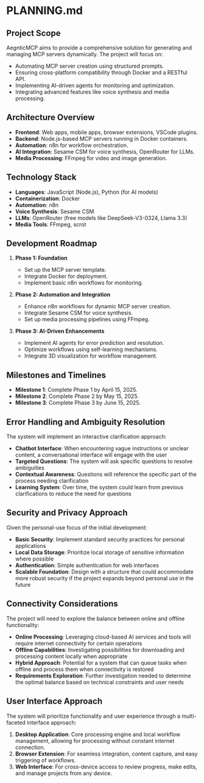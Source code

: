 # PLANNING.md

## Project Scope

AegnticMCP aims to provide a comprehensive solution for generating and managing MCP servers dynamically. The project will focus on:

- Automating MCP server creation using structured prompts.
- Ensuring cross-platform compatibility through Docker and a RESTful API.
- Implementing AI-driven agents for monitoring and optimization.
- Integrating advanced features like voice synthesis and media processing.

## Architecture Overview

- **Frontend**: Web apps, mobile apps, browser extensions, VSCode plugins.
- **Backend**: Node.js-based MCP servers running in Docker containers.
- **Automation**: n8n for workflow orchestration.
- **AI Integration**: Sesame CSM for voice synthesis, OpenRouter for LLMs.
- **Media Processing**: FFmpeg for video and image generation.

## Technology Stack

- **Languages**: JavaScript (Node.js), Python (for AI models)
- **Containerization**: Docker
- **Automation**: n8n
- **Voice Synthesis**: Sesame CSM
- **LLMs**: OpenRouter (free models like DeepSeek-V3-0324, Llama 3.3)
- **Media Tools**: FFmpeg, scrot

## Development Roadmap

1. **Phase 1: Foundation**
   - Set up the MCP server template.
   - Integrate Docker for deployment.
   - Implement basic n8n workflows for monitoring.

2. **Phase 2: Automation and Integration**
   - Enhance n8n workflows for dynamic MCP server creation.
   - Integrate Sesame CSM for voice synthesis.
   - Set up media processing pipelines using FFmpeg.

3. **Phase 3: AI-Driven Enhancements**
   - Implement AI agents for error prediction and resolution.
   - Optimize workflows using self-learning mechanisms.
   - Integrate 3D visualization for workflow management.

## Milestones and Timelines

- **Milestone 1**: Complete Phase 1 by April 15, 2025.
- **Milestone 2**: Complete Phase 2 by May 15, 2025.
- **Milestone 3**: Complete Phase 3 by June 15, 2025.

## Error Handling and Ambiguity Resolution

The system will implement an interactive clarification approach:

- **Chatbot Interface**: When encountering vague instructions or unclear content, a conversational interface will engage with the user
- **Targeted Questions**: The system will ask specific questions to resolve ambiguities
- **Contextual Awareness**: Questions will reference the specific part of the process needing clarification
- **Learning System**: Over time, the system could learn from previous clarifications to reduce the need for questions

## Security and Privacy Approach

Given the personal-use focus of the initial development:

- **Basic Security**: Implement standard security practices for personal applications
- **Local Data Storage**: Prioritize local storage of sensitive information where possible
- **Authentication**: Simple authentication for web interfaces
- **Scalable Foundation**: Design with a structure that could accommodate more robust security if the project expands beyond personal use in the future

## Connectivity Considerations

The project will need to explore the balance between online and offline functionality:

- **Online Processing**: Leveraging cloud-based AI services and tools will require internet connectivity for certain operations
- **Offline Capabilities**: Investigating possibilities for downloading and processing content locally when appropriate
- **Hybrid Approach**: Potential for a system that can queue tasks when offline and process them when connectivity is restored
- **Requirements Exploration**: Further investigation needed to determine the optimal balance based on technical constraints and user needs

## User Interface Approach

The system will prioritize functionality and user experience through a multi-faceted interface approach:

1. **Desktop Application**: Core processing engine and local workflow management, allowing for processing without constant internet connection.
2. **Browser Extension**: For seamless integration, content capture, and easy triggering of workflows.
3. **Web Interface**: For cross-device access to review progress, make edits, and manage projects from any device.

